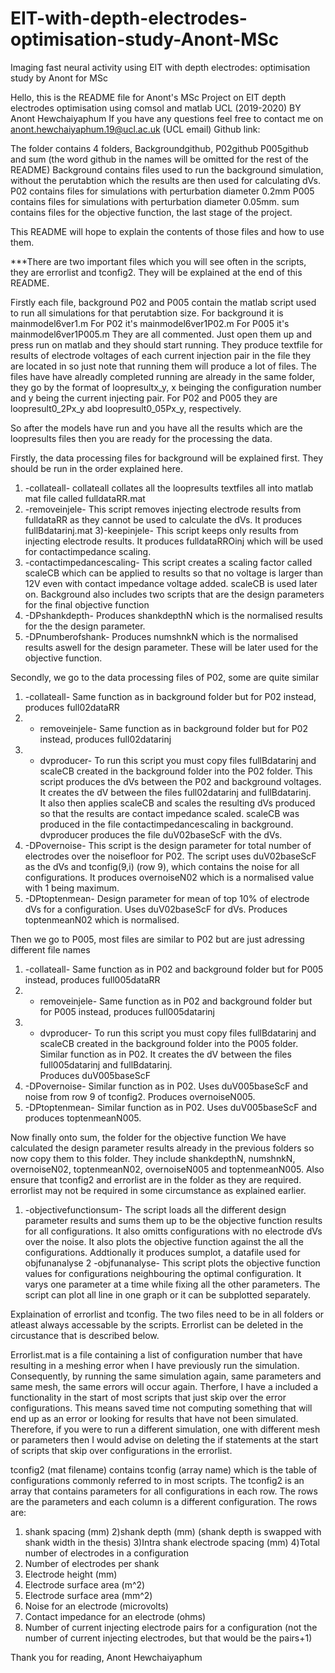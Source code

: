 # EIT-with-depth-electrodes-optimisation-study-Anont-MSc
Imaging fast neural activity using EIT with depth electrodes: optimisation study by Anont for MSc

Hello, this is the README file for Anont's MSc Project on EIT depth electrodes optimisation using comsol and matlab  UCL (2019-2020)
BY Anont Hewchaiyaphum
If you have any questions feel free to contact me on anont.hewchaiyaphum.19@ucl.ac.uk (UCL email)
Github link:

The folder contains 4 folders, Backgroundgithub, P02github P005github and sum (the word github in the names will be omitted for the rest of the README)
Background contains files used to run the background simulation, without the perutabtion which the results are then used for calculating dVs.
P02 contains files for simulations with perturbation diameter 0.2mm
P005 contains files for simulations with perturbation diameter 0.05mm.
sum contains files for the objective function, the last stage of the project.

This README will hope to explain the contents of those files and how to use them. 

***There are two important files which you will see often in the scripts, they are errorlist and tconfig2. They will be explained at the end of this README.

Firstly each file, background P02 and P005 contain the matlab script used to run all simulations for that perutabtion size.
For background it is mainmodel6ver1.m
For P02 it's mainmodel6ver1P02.m
For P005 it's mainmodel6ver1P005.m
They are all commented. Just open them up and press run on matlab and they should start running. They produce textfile for results of electrode voltages of each current injection pair
in the file they are located in so just note that running them will produce a lot of files.
The files have have alreadly completed running are already in the same folder, they go by the format of
loopresultx_y, x beinging the configuration number and y being the current injecting pair. For P02 and P005 they are loopresult0_2Px_y abd loopresult0_05Px_y, respectively.

So after the models have run and you have all the results which are the loopresults files then you are ready for the processing the data.

Firstly, the data processing files for background will be explained first.
They should be run in the order explained here.
1) -collateall-
collateall collates all the loopresults textfiles all into matlab mat file called fulldataRR.mat
2) -removeinjele-
This script removes injecting electrode results from fulldataRR as they cannot be used to calculate the dVs. It produces fullBdatarinj.mat
3)-keepinjele-
This script keeps only results from injecting electrode results. It produces fulldataRROinj which will be used for contactimpedance scaling.
4) -contactimpedancescaling-
This script creates a scaling factor called scaleCB which can be applied to results so that no voltage is larger than 12V even with contact
impedance voltage added. scaleCB is used later on.
Background also includes two scripts that are the design parameters for the final objective function
5) -DPshankdepth-
Produces shankdepthN which is the normalised results for the the design parameter.
6) -DPnumberofshank-
Produces numshnkN which is the normalised results aswell for the design parameter. These will be later used for the objective function.

Secondly, we go to the data processing files of P02, some are quite similar
1) -collateall-
Same function as in background folder but for P02 instead, produces full02dataRR
2) - removeinjele-
Same function as in background folder but for P02 instead, produces full02datarinj
3) - dvproducer-
To run this script you must copy files fullBdatarinj and scaleCB created in the background folder into the P02 folder.
This script produces the dVs between the P02 and background voltages. It creates the dV between the files full02datarinj and fullBdatarinj.  
It also then applies scaleCB and scales the resulting dVs produced so that the results are contact impedance scaled. scaleCB was produced in the file contactimpedancescaling
in background. dvproducer produces the file duV02baseScF with the dVs.
4) -DPovernoise-
This script is the design parameter for total number of electrodes over the noisefloor for P02.
The script uses duV02baseScF as the dVs and tconfig(9,i) (row 9), which contains the noise for all configurations.
It produces overnoiseN02 which is a normalised value with 1 being maximum.
5) -DPtoptenmean-
Design parameter for mean of top 10% of electrode dVs for a configuration. Uses duV02baseScF for dVs.
Produces toptenmeanN02 which is normalised.

Then we go to P005, most files are similar to P02 but are just adressing different file names
1) -collateall-
Same function as in P02 and background folder but for P005 instead, produces full005dataRR
2) - removeinjele-
Same function as in P02 and background folder but for P005 instead, produces full005datarinj
3) - dvproducer-
To run this script you must copy files fullBdatarinj and scaleCB created in the background folder into the P005 folder.
Similar function as in P02. It creates the dV between the files full005datarinj and fullBdatarinj.  
Produces duV005baseScF
4) -DPovernoise-
Similar function as in P02. Uses duV005baseScF and noise from row 9 of tconfig2. Produces overnoiseN005.
5) -DPtoptenmean-
Similar function as in P02. Uses duV005baseScF and produces toptenmeanN005.

Now finally onto sum, the folder for the objective function
We have calculated the design parameter results already in the previous folders so now copy them to this folder.
They include shankdepthN, numshnkN, overnoiseN02, toptenmeanN02, overnoiseN005 and toptenmeanN005.
Also ensure that tconfig2 and errorlist are in the folder as they are required. errorlist may not be required in some circumstance as explained earlier. 
1) -objectivefunctionsum-
The script loads all the different design parameter results and sums them up to be the objective function results for all configurations.
It also omitts configurations with no electrode dVs over the noise.
It also plots the objective function against the all the configurations.
Addtionally it produces sumplot, a datafile used for objfunanalyse
2 -objfunanalyse-
This script plots the objective function values for configurations neighbouring the optimal configuration. 
It varys one parameter at a time while fixing all the other parameters.
The script can plot all line in one graph or it can be subplotted separately.

Explaination of errorlist and tconfig. The two files need to be in all folders or atleast always accessable by the scripts. Errorlist can be deleted 
in the circustance that is described below. 

Errorlist.mat is a file containing a list of configuration number that have resulting in a meshing error when I have previously run the simulation.
Consequently, by running the same simulation again, same parameters and same mesh, the same errors will occur again. 
Therfore, I have a included a functionality in the start of most scripts that just skip over the error configurations.
This means saved time not computing something that will end up as an error or looking for results that have not been simulated. 
Therefore, if you were to run a different simulation, one with different mesh or parameters then I would advise on deleting the if statements at the start 
of scripts that skip over configurations in the errorlist. 

tconfig2 (mat filename) contains tconfig (array name) which is the table of configurations commonly referred to in most scripts. The tconfig2 is an array that
contains parameters for all configurations in each row.
The rows are the parameters and each column is a different configuration.
The rows are:
1) shank spacing (mm)
2)shank depth (mm)   (shank depth is swapped with shank width in the thesis)
3)Intra shank electrode spacing (mm)
4)Total number of electrodes in a configuration
5) Number of electrodes per shank
6) Electrode height (mm)
7) Electrode surface area (m^2)
8) Electrode surface area (mm^2)
9) Noise for an electrode (microvolts)
10) Contact impedance for an electrode (ohms)
11) Number of current injecting electrode pairs for a configuration (not the number of current injecting electrodes, but that would be the pairs+1)

Thank you for reading,
Anont Hewchaiyaphum

